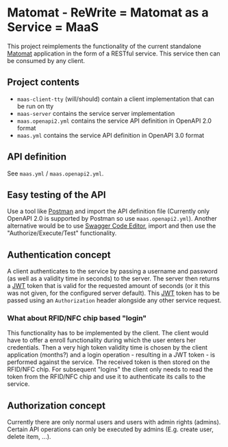# Matomat - ReWrite = Matomat as a Service = MaaS
This project reimplements the functionality of the current standalone [Matomat](https://github.com/k4cg/matomat) application in the form of a RESTful service.
This service then can be consumed by any client.

## Project contents
- `maas-client-tty` (will/should) contain a client implementation that can be run on tty
- `maas-server` contains the service server implementation
- `maas.openapi2.yml` contains the service API definition in OpenAPI 2.0 format
- `maas.yml` contains the service API definition in OpenAPI 3.0 format

## API definition
See `maas.yml` / `maas.openapi2.yml`.

## Easy testing of the API
Use a tool like [Postman](https://www.getpostman.com/) and import the API definition file (Currently only OpenAPI 2.0 is supported by Postman so use `maas.openapi2.yml`).
Another alternative would be to use [Swagger Code Editor](https://editor.swagger.io//#/), import and then use the "Authorize/Execute/Test" functionality.

## Authentication concept
A client authenticates to the service by passing a username and password (as well as a validity time in seconds) to the server.
The server then returns a [JWT](https://en.wikipedia.org/wiki/JSON_Web_Token) token that is valid for the requested amount of seconds (or it this was not given, for the configured server default).
This [JWT](https://en.wikipedia.org/wiki/JSON_Web_Token) token has to be passed using an `Authorization` header alongside any other service request.

### What about RFID/NFC chip based "login"
This functionality has to be implemented by the client. The client would have to offer a enroll functionality during which the user enters her credentials.
Then a very high token validity time is chosen by the client application (months?) and a login operation - resulting in a JWT token - is performed against the service. The received token is then stored on the RFID/NFC chip.
For subsequent "logins" the client only needs to read the token from the RFID/NFC chip and use it to authenticate its calls to the service.

## Authorization concept
Currently there are only normal users and users with admin rights (admins). Certain API operations can only be executed by admins (E.g. create user, delete item, ...).

